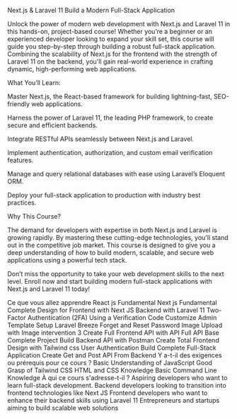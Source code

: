 Next.js & Laravel 11 Build a Modern Full-Stack Application

Unlock the power of modern web development with Next.js and Laravel 11 in this hands-on, project-based course! Whether you’re a beginner or an experienced developer looking to expand your skill set, this course will guide you step-by-step through building a robust full-stack application. Combining the scalability of Next.js for the frontend with the strength of Laravel 11 on the backend, you'll gain real-world experience in crafting dynamic, high-performing web applications.



What You’ll Learn:

Master Next.js, the React-based framework for building lightning-fast, SEO-friendly web applications.

Harness the power of Laravel 11, the leading PHP framework, to create secure and efficient backends.

Integrate RESTful APIs seamlessly between Next.js and Laravel.

Implement authentication, authorization, and custom email verification features.

Manage and query relational databases with ease using Laravel’s Eloquent ORM.

Deploy your full-stack application to production with industry best practices.



Why This Course?

The demand for developers with expertise in both Next.js and Laravel is growing rapidly. By mastering these cutting-edge technologies, you'll stand out in the competitive job market. This course is designed to give you a deep understanding of how to build modern, scalable, and secure web applications using a powerful tech stack.


Don’t miss the opportunity to take your web development skills to the next level. Enroll now and start building modern full-stack applications with Next.js and Laravel 11 today!

Ce que vous allez apprendre
React js Fundamental
Next js Fundamental
Complete Design for Frontend with Next JS
Backend with Laravel 11
Two-Factor Authentication (2FA) Using a Verification Code
Customize Admin Template Setup
Laravel Breeze Forget and Reset Password
Image Upload with Image intervention 3
Create Full Frontend API with API
Full API Base Complete Project
Build Backend API with Postman
Create Total Frontend Design with Tailwind css
User Authentication
Build Complete Full-Stack Application
Create Get and Post API From Backend
Y a-t-il des exigences ou prérequis pour ce cours ?
Basic Understanding of JavaScript
Good Grasp of Tailwind CSS
HTML and CSS Knowledge
Basic Command Line Knowledge
À qui ce cours s'adresse-t-il ?
Aspiring developers who want to learn full-stack development.
Backend developers looking to transition into frontend technologies like Next JS
Frontend developers who want to enhance their backend skills using Laravel 11
Entrepreneurs and startups aiming to build scalable web solutions